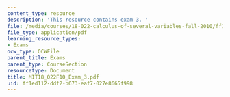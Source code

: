 ```yaml
---
content_type: resource
description: 'This resource contains exam 3. '
file: /media/courses/18-022-calculus-of-several-variables-fall-2010/ff1ed112ddf2b673eaf7027e8665f998_MIT18_022F10_Exam_3.pdf
file_type: application/pdf
learning_resource_types:
- Exams
ocw_type: OCWFile
parent_title: Exams
parent_type: CourseSection
resourcetype: Document
title: MIT18_022F10_Exam_3.pdf
uid: ff1ed112-ddf2-b673-eaf7-027e8665f998
---
```

